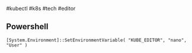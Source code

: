 #kubectl #k8s #tech #editor

## Powershell
`[System.Environment]::SetEnvironmentVariable( "KUBE_EDITOR", "nano", "User" )
`